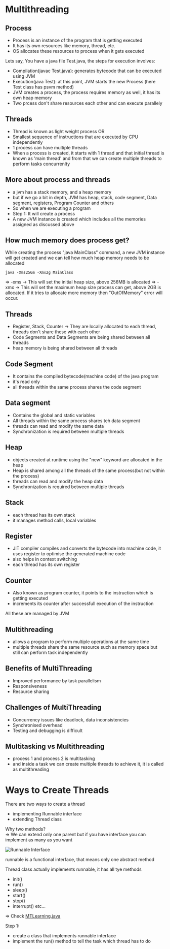 # Multithreading

## Process
- Process is an instance of the program that is getting executed
- It has its own resources like memory, thread, etc.
- OS allocates these resources to process when it gets executed

Lets say, You have a java file Test.java, the steps for execution involves:
- Compilation(javac Test.java): generates bytecode that can be executed using JVM
- Execution(java Test): at this point, JVM starts the new Process (here Test class has psvm method)
- JVM creates a process, the process requires memory as well, it has its own heap memory
- Two prcess don't share resources each other and can execute parallely


## Threads
- Thread is known as light weight process
  OR
- Smallest sequence of instructions that are executed by CPU independently
- 1 process can have multiple threads
- When a process is created, it starts with 1 thread and that initial thread is known as 'main thread' and from that we can create multiple threads to perform tasks concurrenlty


## More about process and threads
- a jvm has a stack memory, and a heap memory 
- but if we go a bit in depth, JVM has heap, stack, code segment, Data segment, registers, Program Counter and others
-  So when we are executing a program
  - Step 1: It will create a process
  - A new JVM instance is created which includes all the memories assigned as discussed above

## How much memory does process get?
While creating the process "java MainClass" command, a new JVM instance will get created and we can tell how much heap memory needs to be allocated

`java -Xms256m -Xmx2g MainClass`

=> -xms<size> -> This will set the initial heap size, above 256MB is allocated
=> -xmx<size> -> This will set the maximum heap size process can get, above 2GB is allocated.  If it tries to allocate more memory then "OutOfMemory" error will occur.

## Threads
- Register, Stack, Counter -> They are locally allocated to each thread, threads don't share these with each other
- Code Segments and Data Segments are being shared between all threads
- heap memory is being shared between all threads

## Code Segment
- It contains the compiled bytecode(machine code) of the java program
- it's read only
- all threads within the same process shares the code segment

## Data segment
- Contains the global and static variables
- All threads within the same process shares teh data segment
- threads can read and modify the same data
- Synchronization is required between multiple threads

## Heap
- objects created at runtime using the "new" keyword are allocated in the heap
- Heap is shared among all the threads of the same process(but not within the process)
- threads can read and modify the heap data 
- Synchronization is required between multiple threads

## Stack
- each thread has its own stack
- it manages method calls, local variables

## Register
- JIT compiler compiles and converts the bytecode into machine code, it uses register to optimise the generated machine code
- also helps in context switching
- each thread has its own register

## Counter
- Also known as program counter, it points to the instruction which is getting executed
- increments its counter after successfull execution of the instruction

All these are managed by JVM

## Multithreading
- allows a program to perform multiple operations at the same time
- multiple threads share the same resource such as memory space but still can perform task independently

## Benefits of MultiThreading
- Improved performance by task parallelism
- Responsiveness
- Resource sharing

## Challenges of MultiThreading
- Concurrency issues like deadlock, data inconsistencies
- Synchronised overhead
- Testing and debugging is difficult

## Multitasking vs Multithreading
- process 1 and process 2 is multitasking
- and inside a task we can create multiple threads to achieve it, it is called as multithreading

# Ways to Create Threads
There are two ways to create a thread
- implementing Runnable interface
- extending Thread class

Why two methods?<br>
=> We can extend only one parent but if you have interface you can implement as many as you want

![Runnable Interface](../assets/runnable_interface.png)

runnable is a functional interface, that means only one abstract method

Thread class actually implements runnable, it has all tye methods
- init()
- run()
- sleep()
- start()
- stop()
- interrupt()
etc...

=> Check <a href="MTLearning.java">MTLearning.java</a>

Step 1:
- create a class that implements runnable interface
- implement the run() method to tell the task which thread has to do